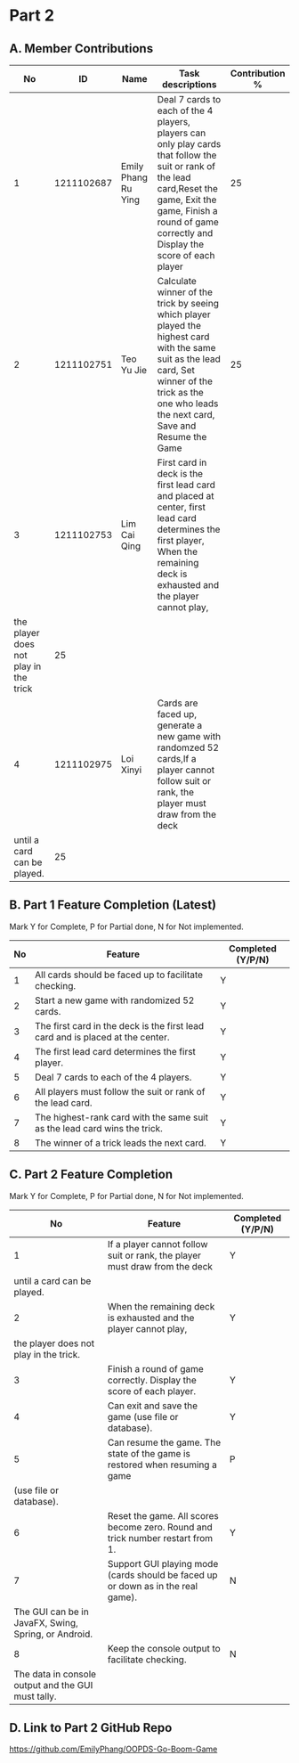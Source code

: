# Part 2

## A. Member Contributions

No | ID         | Name | Task descriptions | Contribution %
-- | ---------- | ---- | ----------------- | --------------
1  | 1211102687 | Emily Phang Ru Ying | Deal 7 cards to each of the 4 players, players can only play cards that follow the suit or rank of the lead card,Reset the game, Exit the game, Finish a round of game correctly and Display the score of each player |25
2  | 1211102751 | Teo Yu Jie | Calculate winner of the trick by seeing which player played the highest card with the same suit as the lead card, Set winner of the trick as the one who leads the next card, Save and Resume the Game |25
3  | 1211102753 | Lim Cai Qing | First card in deck is the first lead card and placed at center, first lead card determines the first player, When the remaining deck is exhausted and the player cannot play,                 |
   | the player does not play in the trick|25
4  | 1211102975 | Loi Xinyi | Cards are faced up, generate a new game with randomzed 52 cards,If a player cannot follow suit or rank, the player must draw from the deck       |
   | until a card can be played.|25


## B. Part 1 Feature Completion (Latest)

Mark Y for Complete, P for Partial done, N for Not implemented.

No | Feature                                                                         | Completed (Y/P/N)
-- | ------------------------------------------------------------------------------- | -----------------
1  | All cards should be faced up to facilitate checking.                            |          Y
2  | Start a new game with randomized 52 cards.                                      |          Y
3  | The first card in the deck is the first lead card and is placed at the center.  |          Y
4  | The first lead card determines the first player.                                |          Y
5  | Deal 7 cards to each of the 4 players.                                          |          Y
6  | All players must follow the suit or rank of the lead card.                      |          Y
7  | The highest-rank card with the same suit as the lead card wins the trick.       |          Y
8  | The winner of a trick leads the next card.                                      |          Y


## C. Part 2 Feature Completion

Mark Y for Complete, P for Partial done, N for Not implemented.

No | Feature                                                                          | Completed (Y/P/N)
-- | -------------------------------------------------------------------------------- | -----------------
1  | If a player cannot follow suit or rank, the player must draw from the deck       |      Y
   | until a card can be played.                                                      |
2  | When the remaining deck is exhausted and the player cannot play,                 |      Y
   | the player does not play in the trick.                                           |
3  | Finish a round of game correctly. Display the score of each player.              |      Y
4  | Can exit and save the game (use file or database).                               |      Y
5  | Can resume the game. The state of the game is restored when resuming a game      |      P
   | (use file or database).                                                          |
6  | Reset the game. All scores become zero. Round and trick number restart from 1.   |      Y
7  | Support GUI playing mode (cards should be faced up or down as in the real game). |      N
   | The GUI can be in JavaFX, Swing, Spring, or Android.                             |
8  | Keep the console output to facilitate checking.                                  |      N
   | The data in console output and the GUI must tally.                               |


## D. Link to Part 2 GitHub Repo

https://github.com/EmilyPhang/OOPDS-Go-Boom-Game

